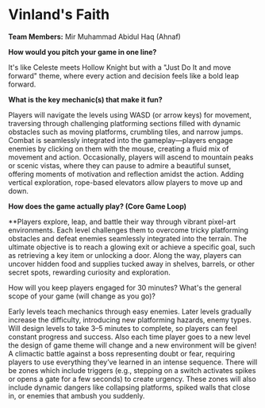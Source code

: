 # Vinland's Faith

**Team Members:** Mir Muhammad Abidul Haq (Ahnaf)

**How would you pitch your game in one line?**

It's like Celeste meets Hollow Knight but with a "Just Do It and move forward" theme, where every action and decision feels like a bold leap forward.

**What is the key mechanic(s) that make it fun?**

Players will navigate the levels using WASD (or arrow keys) for movement, traversing through challenging platforming sections filled with dynamic obstacles such as moving platforms, crumbling tiles, and narrow jumps. Combat is seamlessly integrated into the gameplay—players engage enemies by clicking on them with the mouse, creating a fluid mix of movement and action.
Occasionally, players will ascend to mountain peaks or scenic vistas, where they can pause to admire a beautiful sunset, offering moments of motivation and reflection amidst the action. Adding vertical exploration, rope-based elevators allow players to move up and down.

**How does the game actually play? (Core Game Loop)**

**Players explore, leap, and battle their way through vibrant pixel-art environments. Each level challenges them to overcome tricky platforming obstacles and defeat enemies seamlessly integrated into the terrain. The ultimate objective is to reach a glowing exit or achieve a specific goal, such as retrieving a key item or unlocking a door. Along the way, players can uncover hidden food and supplies tucked away in shelves, barrels, or other secret spots, rewarding curiosity and exploration.

How will you keep players engaged for 30 minutes? What's the general scope of your game (will change as you go)?

Early levels teach mechanics through easy enemies. Later levels gradually increase the difficulty, introducing new platforming hazards, enemy types. Will design levels to take 3–5 minutes to complete, so players can feel constant progress and success. Also each time player goes to a new level the design of game theme will change and a new environment will be given! A climactic battle against a boss representing doubt or fear, requiring players to use everything they’ve learned in an intense sequence.
There will be zones which include triggers (e.g., stepping on a switch activates spikes or opens a gate for a few seconds) to create urgency. These zones will also include dynamic dangers like collapsing platforms, spiked walls that close in, or enemies that ambush you suddenly.

